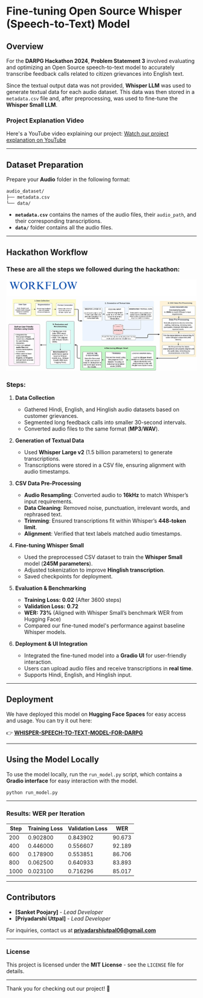 # Fine-tuning Open Source Whisper (Speech-to-Text) Model

## Overview
For the **DARPG Hackathon 2024**, **Problem Statement 3** involved evaluating and optimizing an Open Source speech-to-text model to accurately transcribe feedback calls related to citizen grievances into English text.

Since the textual output data was not provided, **Whisper LLM** was used to generate textual data for each audio dataset. This data was then stored in a `metadata.csv` file and, after preprocessing, was used to fine-tune the **Whisper Small LLM**.

### Project Explanation Video
Here's a YouTube video explaining our project: [Watch our project explanation on YouTube](https://youtu.be/qPTS3mdLkAY?si=SXOdFyvT-Hlq8QqY)

---
## Dataset Preparation
Prepare your **Audio** folder in the following format:

```
audio_dataset/
├── metadata.csv
└── data/
```

- **`metadata.csv`** contains the names of the audio files, their `audio_path`, and their corresponding transcriptions.
- **`data/`** folder contains all the audio files.

---
## Hackathon Workflow
### These are all the steps we followed during the hackathon:

![Workflow Diagram](./image.png)

### Steps:
1. **Data Collection**
   - Gathered Hindi, English, and Hinglish audio datasets based on customer grievances.
   - Segmented long feedback calls into smaller 30-second intervals.
   - Converted audio files to the same format (**MP3**/**WAV**).

2. **Generation of Textual Data**
   - Used **Whisper Large v2** (1.5 billion parameters) to generate transcriptions.
   - Transcriptions were stored in a CSV file, ensuring alignment with audio timestamps.

3. **CSV Data Pre-Processing**
   - **Audio Resampling**: Converted audio to **16kHz** to match Whisper’s input requirements.
   - **Data Cleaning**: Removed noise, punctuation, irrelevant words, and rephrased text.
   - **Trimming**: Ensured transcriptions fit within Whisper’s **448-token limit**.
   - **Alignment**: Verified that text labels matched audio timestamps.

4. **Fine-tuning Whisper Small**
   - Used the preprocessed CSV dataset to train the **Whisper Small** model (**245M parameters**).
   - Adjusted tokenization to improve **Hinglish transcription**.
   - Saved checkpoints for deployment.

5. **Evaluation & Benchmarking**
   - **Training Loss:** **0.02** (After 3600 steps)
   - **Validation Loss:** **0.72**
   - **WER:** **73%** (Aligned with Whisper Small’s benchmark WER from Hugging Face)
   - Compared our fine-tuned model's performance against baseline Whisper models.

6. **Deployment & UI Integration**
   - Integrated the fine-tuned model into a **Gradio UI** for user-friendly interaction.
   - Users can upload audio files and receive transcriptions in **real time**.
   - Supports Hindi, English, and Hinglish input.

---
## Deployment
We have deployed this model on **Hugging Face Spaces** for easy access and usage. You can try it out here:

👉 **[WHISPER-SPEECH-TO-TEXT-MODEL-FOR-DARPG](https://huggingface.co/spaces/sanket003/WHISPER-SPEECH-TO-TEXT-MODEL-FOR-DARPG)**

---
## Using the Model Locally
To use the model locally, run the `run_model.py` script, which contains a **Gradio interface** for easy interaction with the model.

```bash
python run_model.py
```

---
### Results: WER per Iteration
| Step  | Training Loss | Validation Loss | WER    |
|-------|--------------|----------------|--------|
| 200   | 0.902800     | 0.843902       | 90.673 |
| 400   | 0.446000     | 0.556607       | 92.189 |
| 600   | 0.178900     | 0.553851       | 86.706 |
| 800   | 0.062500     | 0.640933       | 83.893 |
| 1000  | 0.023100     | 0.716296       | 85.017 |

---
## Contributors
- **[Sanket Poojary]** - *Lead Developer*
- **[Priyadarshi Uttpal]** - *Lead Developer*

For inquiries, contact us at **[priyadarshiutpal06@gmail.com](mailto:priyadarshiutpal06@gmail.com)**

---
### License
This project is licensed under the **MIT License** - see the `LICENSE` file for details.

---
Thank you for checking out our project! 🚀

